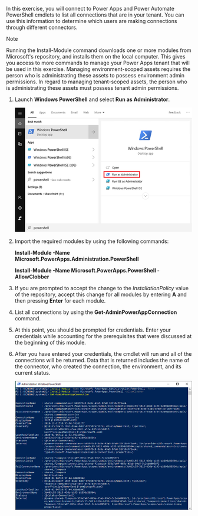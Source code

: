 In this exercise, you will connect to Power
Apps and Power Automate PowerShell cmdlets to list all connections
that are in your tenant. You can use this information to determine which
users are making connections through different connectors.

> [!NOTE] 
> Running the Install-Module command downloads one or more modules from Microsoft's repository, and installs them on the local computer. This gives you access to more
> commands to manage your Power Apps tenant that will be used in this exercise. Managing environment-scoped assets requires the person who is administrating these assets
> to possess environment admin permissions. In regard to managing tenant-scoped assets, the person who is administrating these assets must possess tenant admin permissions.

1. Launch **Windows PowerShell** and select **Run as Administrator**.

    ![Screenshot of Windows Start menu with search for powershell with Run as Administrator highlighted.](../media/14-runadmin.png)

2. Import the required modules by using the following commands:

    **Install-Module -Name Microsoft.PowerApps.Administration.PowerShell**

    **Install-Module -Name Microsoft.PowerApps.PowerShell -AllowClobber**

3. If you are prompted to accept the change to the *InstallationPolicy*
    value of the repository, accept this change for all modules by entering
    **A** and then pressing **Enter** for each module.

4. List all connections by using the **Get-AdminPowerAppConnection** command.

5. At this point, you should be prompted for credentials. Enter your
    credentials while accounting for the prerequisites that were
    discussed at the beginning of this module.

6. After you have entered your credentials, the cmdlet will run and
    all of the connections will be returned. Data that is returned
    includes the name of the connector, who created the connection, the
    environment, and its current status.

    ![Screenshot of Windows PowerShell showing returned data.](../media/15-exercise.png)

